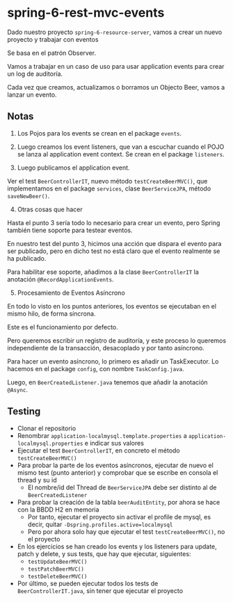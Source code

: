 # spring-6-rest-mvc-events

Dado nuestro proyecto `spring-6-resource-server`, vamos a crear un nuevo proyecto y trabajar con eventos

Se basa en el patrón Observer.

Vamos a trabajar en un caso de uso para usar application events para crear un log de auditoría.

Cada vez que creamos, actualizamos o borramos un Objecto Beer, vamos a lanzar un evento.

## Notas

1. Los Pojos para los events se crean en el package `events`.

2. Luego creamos los event listeners, que van a escuchar cuando el POJO se lanza al application event context. Se crean en el package `listeners`.

3. Luego publicamos el application event.

Ver el test `BeerControllerIT`, nuevo método `testCreateBeerMVC()`, que implementamos en el package `services`, clase `BeerServiceJPA`, método `saveNewBeer()`.

4. Otras cosas que hacer

Hasta el punto 3 sería todo lo necesario para crear un evento, pero Spring también tiene soporte para testear eventos.

En nuestro test del punto 3, hicimos una acción que dispara el evento para ser publicado, pero en dicho test no está claro que el evento realmente se ha publicado.

Para habilitar ese soporte, añadimos a la clase `BeerControllerIT` la anotación `@RecordApplicationEvents`.

5. Procesamiento de Eventos Asíncrono

En todo lo visto en los puntos anteriores, los eventos se ejecutaban en el mismo hilo, de forma síncrona.

Este es el funcionamiento por defecto.

Pero queremos escribir un registro de auditoría, y este proceso lo queremos independiente de la transacción, desacoplado y por tanto asíncrono.

Para hacer un evento asíncrono, lo primero es añadir un TaskExecutor. Lo hacemos en el package `config`, con nombre `TaskConfig.java`.

Luego, en `BeerCreatedListener.java` tenemos que añadir la anotación `@Async`.

## Testing

- Clonar el repositorio
- Renombrar `application-localmysql.template.properties` a `application-localmysql.properties` e indicar sus valores
- Ejecutar el test `BeerControllerIT`, en concreto el método `testCreateBeerMVC()`
- Para probar la parte de los eventos asíncronos, ejecutar de nuevo el mismo test (punto anterior) y comprobar que se escribe en consola el thread y su id
  - El nombre/id del Thread de `BeerServiceJPA` debe ser distinto al de `BeerCreatedListener`
- Para probar la creación de la tabla `beerAuditEntity`, por ahora se hace con la BBDD H2 en memoria
  - Por tanto, ejecutar el proyecto sin activar el profile de mysql, es decir, quitar `-Dspring.profiles.active=localmysql`
  - Pero por ahora solo hay que ejecutar el test `testCreateBeerMVC()`, no el proyecto
- En los ejercicios se han creado los events y los listeners para update, patch y delete, y sus tests, que hay que ejecutar, siguientes:
  - `testUpdateBeerMVC()`
  - `testPatchBeerMVC()`
  - `testDeleteBeerMVC()`
- Por último, se pueden ejecutar todos los tests de `BeerControllerIT.java`, sin tener que ejecutar el proyecto 